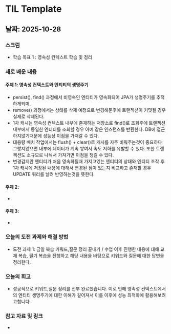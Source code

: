 # TIL Template

## 날짜: 2025-10-28

### 스크럼
- 학습 목표 1 : 영속성 컨텍스트 학습 및 정리

### 새로 배운 내용
#### 주제 1: 영속성 컨텍스트와 엔티티의 생명주기
- persist(), find() 과정에서 비영속인 엔티티가 영속화되어 JPA가 생명주기를 추적하게되며,
- remove() 과정에서는 상태를 삭제 예정으로 변경해둔후에 트랜젝션이 커밋될 경우 실제로 삭제된다.
- 1차 캐시는 영속성 컨텍스트 내부에 존재하는 저장소로 find()로 조회후에 트랜젝션 내부에서 동일한 엔티티를 조회할 경우 아예 같은 인스턴스를 반환한다. DB에 접근하지않기때문에 성능상 이점을 가져갈 수 있다.
- 대용량 배치 작업에서는 flush() + clear()로 캐시를 자주 비워주는것이 중요하다 그렇지않으면 내부에 데이터가 계속 쌓여서 속도 저하를 유발할 수 있다. 또한 트랜젝션도 소규모로 나눠서 가져가면 이점을 챙길 수 있다.
- 변경감지란 엔티티가 처음 영속화될때 가지고있는 엔티티의 상태와 엔티티 조작 후 1차 캐시에 저장된 내용에 대해서 변경된 점이 있는지 비교하고 존재할 경우 UPDATE 쿼리를 날려 반영하는것을 뜻한다.

#### 주제 2:
-

#### 주제 3:
-

### 오늘의 도전 과제와 해결 방법
- 도전 과제 1: 금일 복습 키워드,질문 정리 끝내기 / 수업 이후 진행한 내용에 대해 교재 복습, 필기 복습을 진행하고 해당 내용을 바탕으로 키워드와 질문에 대한 답변을 정리한다. 

### 오늘의 회고
- 성공적으로 키워드,질문 정리를 전부 완료했습니다. 이로 인해 영속성 컨텍스트에서의 엔티티 생명주기에 대한 이해가 깊어져서 이를 이후에 성능 최적화에 활용해보려고합니다.

### 참고 자료 및 링크
- 